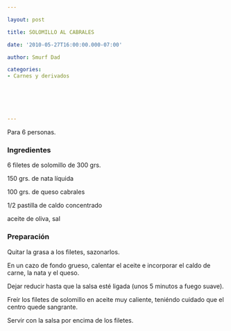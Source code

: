 ```yaml
---

layout: post

title: SOLOMILLO AL CABRALES

date: '2010-05-27T16:00:00.000-07:00'

author: Smurf Dad

categories:
- Carnes y derivados






---
```


Para 6 personas.

<h3>Ingredientes</h3>

6 filetes de solomillo de 300 grs.

150 grs. de nata líquida

100 grs. de queso cabrales

1/2 pastilla de caldo concentrado

aceite de oliva, sal

<h3>Preparación</h3>

Quitar la grasa a los filetes, sazonarlos.

En un cazo de fondo grueso, calentar el aceite e incorporar el caldo de carne, la nata y el queso.

Dejar reducir hasta que la salsa esté ligada (unos 5 minutos a fuego suave).

Freír los filetes de solomillo en aceite muy caliente, teniéndo cuidado que el centro quede sangrante.

Servir con la salsa por encima de los filetes.

